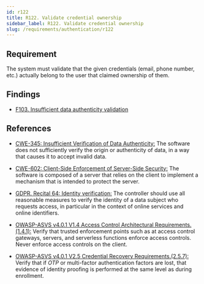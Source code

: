 ```yaml
---
id: r122
title: R122. Validate credential ownership
sidebar_label: R122. Validate credential ownership
slug: /requirements/authentication/r122
---
```


## Requirement

The system must validate that the given credentials (email, phone number, etc.)
actually belong to the user that claimed ownership of them.

## Findings

- [F103. Insufficient data authenticity validation](https://fluidattacks.com/products/rules/findings/103/)

## References

- [CWE-345: Insufficient Verification of Data Authenticity:](https://cwe.mitre.org/data/definitions/345.html)
The software does not sufficiently verify the origin or authenticity of data,
in a way that causes it to accept invalid data.

- [CWE-602: Client-Side Enforcement of Server-Side Security:](https://cwe.mitre.org/data/definitions/602.html)
The software is composed of a server that relies on the client to implement a
mechanism that is intended to protect the server.

- [GDPR. Recital 64: Identity verification:](https://gdpr-info.eu/recitals/no-64/)
The controller should use all reasonable measures to verify the identity of a
data subject who requests access,
in particular in the context of online services and online identifiers.

- [OWASP-ASVS v4.0.1 V1.4 Access Control Architectural Requirements.(1.4.1):](https://owasp.org/www-project-application-security-verification-standard/)
Verify that trusted enforcement points such as at access control gateways,
servers, and serverless functions enforce access controls.
Never enforce access controls on the client.

- [OWASP-ASVS v4.0.1 V2.5 Credential Recovery Requirements.(2.5.7):](https://owasp.org/www-project-application-security-verification-standard/)
Verify that if *OTP* or multi-factor authentication factors are lost,
that evidence of identity proofing is performed at the same level as during
enrollment.
